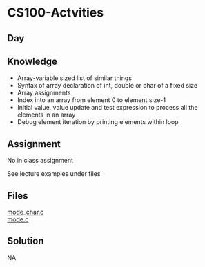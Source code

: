 # CS100-Actvities


## Day

## Knowledge
* Array-variable sized list of similar things
* Syntax of array declaration of int, double or char of a fixed size
* Array assignments
* Index into an array from element 0 to element size-1
* Initial value, value update and test expression to process all the elements in an array
* Debug element iteration by printing elements within loop


## Assignment
No in class assignment

See lecture examples under files

## Files
[mode_char.c](mode_char.c)<br>
[mode.c](mode.c)

## Solution

NA